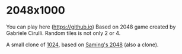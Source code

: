 # 2048x1000

You can play here (https://github.io)
Based on 2048 game created by Gabriele Cirulli.
Random tiles is not only 2 or 4.

A small clone of [1024](https://play.google.com/store/apps/details?id=com.veewo.a1024), based on [Saming's 2048](http://saming.fr/p/2048/) (also a clone).
